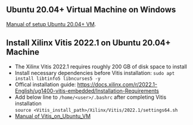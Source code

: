 ## Ubuntu 20.04+ Virtual Machine on Windows
[Manual of setup Ubuntu 20.04+ VM](https://github.com/bol-edu/course-lab_1/files/11862640/Ubuntu_VM_on_Windows.pdf).

## Install Xilinx Vitis 2022.1 on Ubuntu 20.04+ Machine
* The Xilinx Vitis 2022.1 requires roughly 200 GB of disk space to install
* Install necessary dependencies before Vitis installation: `sudo apt install libtinfo5 libncurses5 -y`
* Offical installation guide: https://docs.xilinx.com/r/2022.1-English/ug1400-vitis-embedded/Installation-Requirements  
* Add below line to `/home/<user>/.bashrc` after completing Vitis installation  
`source <Vitis_install_path>/Xilinx/Vitis/2022.1/settings64.sh`  
* [Manual of Vitis_on_Ubuntu_VM](https://github.com/bol-edu/course-lab_1/files/11878369/Vitis_on_Ubuntu_VM.pdf)

